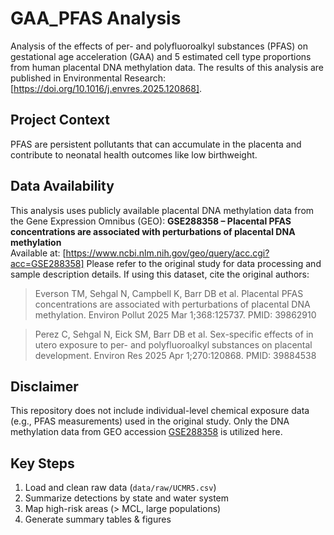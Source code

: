# GAA_PFAS Analysis
Analysis of the effects of per- and polyfluoroalkyl substances (PFAS) on gestational age acceleration (GAA) and 5 estimated cell type proportions from human placental DNA methylation data. The results of this analysis are published in Environmental Research: [https://doi.org/10.1016/j.envres.2025.120868]. 
## Project Context
PFAS are persistent pollutants that can accumulate in the placenta and contribute to neonatal health outcomes like low birthweight. 
## Data Availability 
This analysis uses publicly available placental DNA methylation data from the Gene Expression Omnibus (GEO):
**GSE288358 – Placental PFAS concentrations are associated with perturbations of placental DNA methylation**  
Available at: [https://www.ncbi.nlm.nih.gov/geo/query/acc.cgi?acc=GSE288358]
Please refer to the original study for data processing and sample description details.
If using this dataset, cite the original authors:
> Everson TM, Sehgal N, Campbell K, Barr DB et al. Placental PFAS concentrations are associated with perturbations of placental DNA methylation. Environ Pollut 2025 Mar 1;368:125737. PMID: 39862910

> Perez C, Sehgal N, Eick SM, Barr DB et al. Sex-specific effects of in utero exposure to per- and polyfluoroalkyl substances on placental development. Environ Res 2025 Apr 1;270:120868. PMID: 39884538
## Disclaimer
This repository does not include individual-level chemical exposure data (e.g., PFAS measurements) used in the original study. Only the DNA methylation data from GEO accession [GSE288358](https://www.ncbi.nlm.nih.gov/geo/query/acc.cgi?acc=GSE288358) is utilized here. 
## Key Steps
1. Load and clean raw data (`data/raw/UCMR5.csv`)
2. Summarize detections by state and water system
3. Map high-risk areas (> MCL, large populations)
4. Generate summary tables & figures




